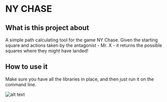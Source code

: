 # NY CHASE
## What is this project about
A simple path calculating tool for the game NY Chase. Given the starting square and actions taken by the antagonist - Mr. X - it returns the possible squares where they might have landed!

## How to use it
Make sure you have all the libraries in place, and then just run it on the command line.

![alt text]("https://github.com/PatrikHolopainen/ny_chase/blob/main/chase_case.png")

